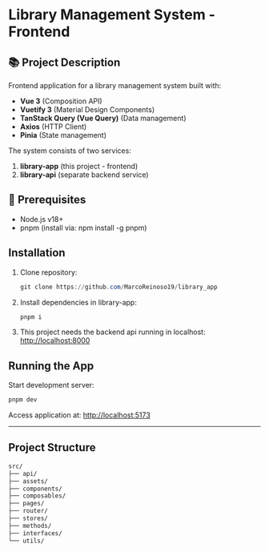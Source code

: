 # Library Management System - Frontend

## 📚 Project Description

Frontend application for a library management system built with:

- **Vue 3** (Composition API)
- **Vuetify 3** (Material Design Components)
- **TanStack Query (Vue Query)** (Data management)
- **Axios** (HTTP Client)
- **Pinia** (State management)

The system consists of two services:

1. **library-app** (this project - frontend)
2. **library-api** (separate backend service)

## 🚀 Prerequisites

- Node.js v18+
- pnpm (install via: npm install -g pnpm)

## Installation

1. Clone repository:

   ```Powershell
   git clone https://github.com/MarcoReinoso19/library_app
   ```

2. Install dependencies in library-app:

   ```Powershell
   pnpm i
   ```

3. This project needs the backend api running in localhost:
   <http://localhost:8000>

## Running the App

Start development server:

```Powershell
pnpm dev
```

Access application at:
<http://localhost:5173>

---

## Project Structure

```md
src/
├── api/
├── assets/
├── components/
├── composables/
├── pages/
├── router/
├── stores/
├── methods/
├── interfaces/
└── utils/
```

